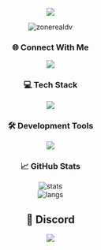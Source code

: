 <p align="center">
  <img src="https://readme-typing-svg.herokuapp.com?font=Fira+Code&size=28&duration=3000&pause=1000&color=00008B&center=true&vCenter=true&width=500&lines=Hi%2C+I'm+ZoneReal+%F0%9F%91%8B;Discord+Bot+Developer;Discord+Bot+Geli%C5%9Ftiricisi">
</p>


<p align="center">
  <img src="https://komarev.com/ghpvc/?username=zonerealdv&label=Profile%20Views&color=0e75b6&style=flat" alt="zonerealdv" />
</p>


<h3 align="center">🌐 Connect With Me</h3>

<p align="center">
  <a href="https://discord.com/users/zonerealdv" target="_blank">
    <img src="https://img.shields.io/badge/Discord-5865F2?style=for-the-badge&logo=discord&logoColor=white" />
  </a>
</p>


<h3 align="center">💻 Tech Stack</h3>

<p align="center">
  <img src="https://skillicons.dev/icons?i=js,ts,html,css,nodejs,mongodb" />
</p>


<h3 align="center">🛠️ Development Tools</h3>

<p align="center">
  <img src="https://skillicons.dev/icons?i=vscode,photoshop,vercel,netlify,pr" />
</p>


<h3 align="center">📈 GitHub Stats</h3>

<p align="center">
  <img src="https://github-readme-stats.vercel.app/api?username=zonerealdv&show_icons=true&theme=tokyonight" alt="stats" />
  <br/>
  <img src="https://github-readme-stats.vercel.app/api/top-langs/?username=zonerealdv&layout=compact&theme=tokyonight" alt="langs" />
</p>


<h2 align="center">💬 Discord</h2>

<p align="center">
  <a href="https://discord.com/users/690587702688743455">
    <img src="https://img.shields.io/badge/ZoneReal%20%7C%20Discord-5865F2?style=for-the-badge&logo=discord&logoColor=white" />
  </a>
</p>

